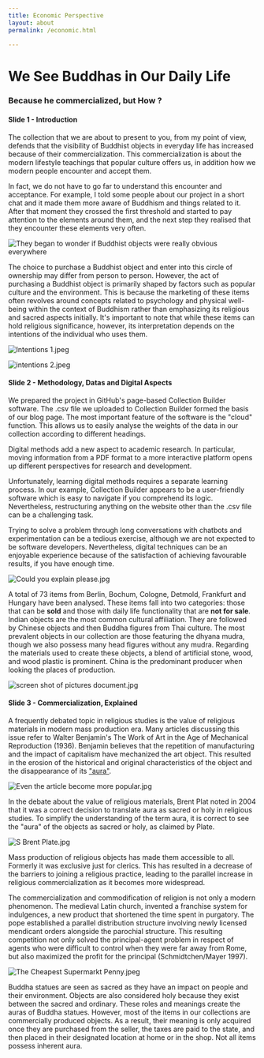 ```yaml
---
title: Economic Perspective
layout: about
permalink: /economic.html

---
```


# We See Buddhas in Our Daily Life

### Because he commercialized, but How ?

#### Slide 1 - Introduction

The collection that we are about to present to you, from my point of view, defends that the visibility of Buddhist objects in everyday life has increased because of their commercialization. This commercialization is about the modern lifestyle teachings that popular culture offers us, in addition how we modern people encounter and accept them.

In fact, we do not have to go far to understand this encounter and acceptance. For example, I told some people about our project in a short chat and it made them more aware of Buddhism and things related to it. After that moment they crossed the first threshold and started to pay attention to the elements around them, and the next step they realised that they encounter these elements very often.

![They began to wonder if Buddhist objects were really obvious everywhere](https://github.com/ceresdigaproject/economicorsacred1/blob/main/assets/img/Screenshots.jpg?raw=true)


The choice to purchase a Buddhist object and enter into this circle of ownership may differ from person to person. However, the act of purchasing a Buddhist object is primarily shaped by factors such as popular culture and the environment. This is because the marketing of these items often revolves around concepts related to psychology and physical well-being within the context of Buddhism rather than emphasizing its religious and sacred aspects initially. It's important to note that while these items can hold religious significance, however, its interpretation depends on the intentions of the individual who uses them.

![Intentions 1.jpeg](https://github.com/ceresdigaproject/economicorsacred1/blob/main/assets/img/spiritual%20intention%201.jpeg?raw=true)


![intentions 2.jpeg](https://github.com/ceresdigaproject/economicorsacred1/blob/main/assets/img/spiritual%20intention%202.jpeg?raw=true)


#### Slide 2 - Methodology, Datas and Digital Aspects

We prepared the project in GitHub's page-based Collection Builder software. The .csv file we uploaded to Collection Builder formed the basis of our blog page. The most important feature of the software is the "cloud" function. This allows us to easily analyse the weights of the data in our collection according to different headings.

Digital methods add a new aspect to academic research. In particular, moving information from a PDF format to a more interactive platform opens up different perspectives for research and development.

Unfortunately, learning digital methods requires a separate learning process. In our example, Collection Builder appears to be a user-friendly software which is easy to navigate if you comprehend its logic. Nevertheless, restructuring anything on the website other than the .csv file can be a challenging task.

Trying to solve a problem through long conversations with chatbots and experimentation can be a tedious exercise, although we are not expected to be software developers. Nevertheless, digital techniques can be an enjoyable experience because of the satisfaction of achieving favourable results, if you have enough time.

![Could you explain please.jpg](https://github.com/ceresdigaproject/economicorsacred1/blob/main/assets/img/digital%20methods%20paragraph.jpg?raw=true)


A total of 73 items from Berlin, Bochum, Cologne, Detmold, Frankfurt and Hungary have been analysed. These items fall into two categories: those that can be **sold** and those with daily life functionality that are **not for sale**. Indian objects are the most common cultural affiliation. They are followed by Chinese objects and then Buddha figures from Thai culture. The most prevalent objects in our collection are those featuring the dhyana mudra, though we also possess many head figures without any mudra. Regarding the materials used to create these objects, a blend of artificial stone, wood, and wood plastic is prominent. China is the predominant producer when looking the places of production.

![screen shot of pictures document.jpg](https://github.com/ceresdigaproject/economicorsacred1/blob/main/assets/img/data%20image.jpg?raw=true)

#### Slide 3 - Commercialization, Explained

A frequently debated topic in religious studies is the value of religious materials in modern mass production era. Many articles discussing this issue refer to Walter Benjamin's The Work of Art in the Age of Mechanical Reproduction (1936). Benjamin believes that the repetition of manufacturing and the impact of capitalism have mechanized the art object. This resulted in the erosion of the historical and original characteristics of the object and the disappearance of its ["aura"](https://dictionary.cambridge.org/dictionary/english/aura).

![Even the article become more popular.jpg](https://github.com/ceresdigaproject/economicorsacred1/blob/main/assets/img/Walter%20Benjamin.jpg?raw=true)


In the debate about the value of religious materials, Brent Plat noted in 2004 that it was a correct decision to translate aura as sacred or holy in religious studies. To simplify the understanding of the term aura, it is correct to see the "aura" of the objects as sacred or holy, as claimed by Plate.

![S Brent Plate.jpg](https://github.com/ceresdigaproject/economicorsacred1/blob/main/assets/img/S%20Brent%20Plate.jpg?raw=true)


Mass production of religious objects has made them accessible to all. Formerly it was exclusive just for clerics. This has resulted in a decrease of the barriers to joining a religious practice, leading to the parallel increase in religious commercialization as it becomes more widespread.

The commercialization and commodification of religion is not only a modern phenomenon. The medieval Latin church, invented a franchise system for indulgences, a new product that shortened the time spent in purgatory. The pope established a parallel distribution structure involving newly licensed mendicant orders alongside the parochial structure. This resulting competition not only solved the principal-agent problem in respect of agents who were difficult to control when they were far away from Rome, but also maximized the profit for the principal (Schmidtchen/Mayer 1997).

![The Cheapest Supermarkt Penny.jpeg](https://github.com/ceresdigaproject/economicorsacred1/blob/main/assets/img/The%20Cheapest%20Supermarkt%20Penny.jpeg?raw=true)


Buddha statues are seen as sacred as they have an impact on people and their environment. Objects are also considered holy because they exist between the sacred and ordinary. These roles and meanings create the auras of Buddha statues. However, most of the items in our collections are commercially produced objects. As a result, their meaning is only acquired once they are purchased from the seller, the taxes are paid to the state, and then placed in their designated location at home or in the shop. Not all items possess inherent aura.
